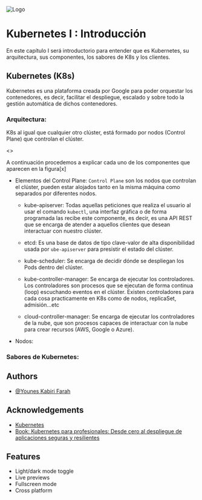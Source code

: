 
![Logo](https://res.cloudinary.com/dz3erohks/image/upload/v1720208192/k8s_yhbypb.png)


# Kubernetes I : Introducción

En este capítulo I será introductorio para entender que es Kubernetes, su arquitectura, sus componentes, los sabores de K8s y los clientes.

## Kubernetes (K8s)
Kubernetes es una plataforma creada por Google para poder orquestar los contenedores, es decir, facilitar el despliegue, escalado y sobre todo la gestión automática de dichos contenedores.


### Arquitectura:

K8s al igual que cualquier otro clúster, está formado por nodos (Control Plane) que controlan el clúster.

<<Imagen de arquitectura x >>

A continuación procedemos a explicar cada uno de los componentes que aparecen en la figura[x]

- Elementos del Control Plane: 
  `Control Plane` son los nodos que controlan el clúster, pueden estar alojados tanto en la misma máquina como separados por diferentes nodos.

    * kube-apiserver: Todas aquellas peticiones que realiza el usuario al usar el comando `kubectl`, una interfaz gráfica o de forma programada las recibe este componente, es decir, es una API REST que se encarga de atender a aquellos clientes que desean interactuar con nuestro clúster.  

    * etcd: Es una base de datos de tipo clave-valor de alta disponibilidad usada por `ube-apiserver` para presistir el estado del clúster.

    * kube-scheduler: Se encarga de decidir dónde se despliegan los Pods dentro del clúster.

    * kube-controller-manager: Se encarga de ejecutar los controladores.
      Los controladores son procesos que se ejecutan de forma continua (loop) escuchando eventos en el clúster.
      Existen controladores para cada cosa practicamente en K8s como de nodos, replicaSet, admisión...etc

    * cloud-controller-manager: Se encarga de ejecutar los controladores de la nube, que son procesos capaces de interactuar con la nube para crear recursos (AWS, Google o Azure).

- Nodos:


### Sabores de Kubernetes:
## Authors

- [@Younes Kabiri Farah](https://github.com/younesKabiriFarah)


## Acknowledgements

 - [Kubernetes](https://kubernetes.io/docs/home/)
 - [Book: Kubernetes para profesionales: Desde cero al despliegue de aplicaciones seguras y resilientes](https://0xword.com/es/libros/213-kubernetes-para-profesionales-desde-cero-al-despliegue-de-aplicaciones-seguras-y-resilientes.html)


## Features

- Light/dark mode toggle
- Live previews
- Fullscreen mode
- Cross platform

